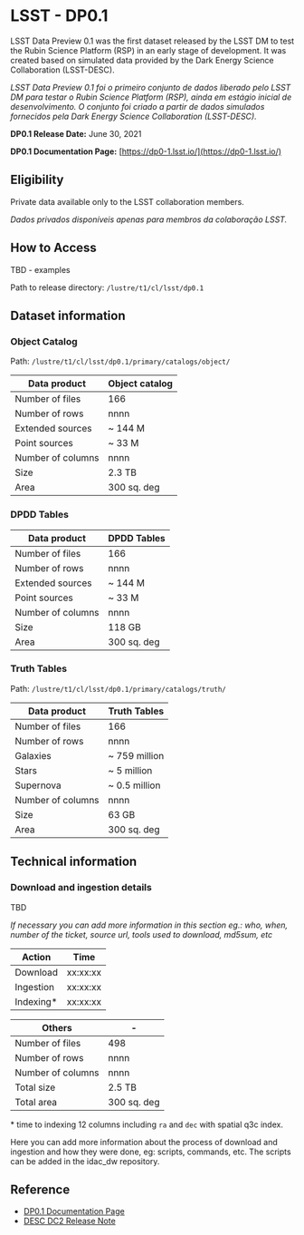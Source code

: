 # LSST - DP0.1 

LSST Data Preview 0.1 was the first dataset released by the LSST DM to test the Rubin Science Platform (RSP) in an early stage of development. It was created based on simulated data provided by the Dark Energy Science Collaboration (LSST-DESC).

_LSST Data Preview 0.1 foi o primeiro conjunto de dados liberado pelo LSST DM para testar o Rubin Science Platform (RSP), ainda em estágio inicial de desenvolvimento. O conjunto foi criado a partir de dados simulados fornecidos pela Dark Energy Science Collaboration (LSST-DESC)._



**DP0.1 Release Date:** June 30, 2021

**DP0.1 Documentation Page:** [https://dp0-1.lsst.io/](https://dp0-1.lsst.io/) 

## Eligibility 


Private data available only to the LSST collaboration members.  

_Dados privados disponíveis apenas para membros da colaboração LSST._


## How to Access 

TBD - examples 

Path to release directory: `/lustre/t1/cl/lsst/dp0.1` 

  
## Dataset information 

### Object Catalog  

Path: `/lustre/t1/cl/lsst/dp0.1/primary/catalogs/object/` 

| Data product  | Object catalog  |
|---|---|
| Number of files | 166 | 
| Number of rows | nnnn | 
| Extended sources | ~ 144 M |
| Point sources | ~ 33 M |
| Number of columns | nnnn | 
| Size | 2.3 TB | 
| Area | 300 sq. deg | 


### DPDD Tables 

| Data product  | DPDD Tables |
|---|---|
| Number of files | 166 | 
| Number of rows | nnnn | 
| Extended sources | ~ 144 M |
| Point sources | ~ 33 M |
| Number of columns | nnnn | 
| Size | 118 GB | 
| Area | 300 sq. deg | 

### Truth Tables  

Path: `/lustre/t1/cl/lsst/dp0.1/primary/catalogs/truth/` 

| Data product  | Truth Tables |
|---|---|
| Number of files | 166 | 
| Number of rows | nnnn | 
| Galaxies | ~ 759 million |
| Stars | ~ 5 million |
| Supernova | ~ 0.5 million |
| Number of columns | nnnn | 
| Size | 63 GB | 
| Area | 300 sq. deg | 


## Technical information

### Download and ingestion details

TBD 

*If necessary you can add more information in this section eg.: who, when, number of the ticket, source url, tools used to download, md5sum, etc*

| Action | Time  |
|---|---|
| Download | xx:xx:xx |
| Ingestion | xx:xx:xx |
| Indexing* | xx:xx:xx | 

| Others | -  |
|---|---|
| Number of files | 498 | 
| Number of rows | nnnn | 
| Number of columns | nnnn | 
| Total size | 2.5 TB | 
| Total area | 300 sq. deg | 




\* time to indexing 12 columns including `ra` and `dec` with spatial q3c index.

Here you can add more information about the process of download and ingestion and how they were done, eg: scripts, commands, etc. The scripts can be added in the idac_dw repository.

## Reference 

- [DP0.1 Documentation Page](https://dp0-1.lsst.io/) 
- [DESC DC2 Release Note](https://ui.adsabs.harvard.edu/abs/2021arXiv210104855L/abstract)

